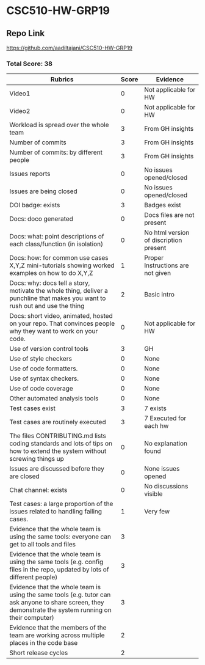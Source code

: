 # CSC510-HW-GRP19 

## Repo Link
https://github.com/aadiltajani/CSC510-HW-GRP19

### Total Score: 38

|Rubrics|Score|Evidence|
|-----|---------|---------|
|Video1| 0 | Not applicable for HW  | 
|Video2| 0 | Not applicable for HW | 
|Workload is spread over the whole team | 3 | From GH insights |
|Number of commits| 3 | From GH insights |
|Number of commits: by different people| 3 | From GH insights |
|Issues reports | 0 | No issues opened/closed |
|Issues are being closed| 0 | No issues opened/closed |
|DOI badge: exists| 3 | Badges exist |
|Docs: doco generated | 0 | Docs files are not present |
|Docs: what: point descriptions of each class/function (in isolation) | 0 | No html version of discription present |
|Docs: how: for common use cases X,Y,Z mini-tutorials showing worked examples on how to do X,Y,Z| 1 | Proper Instructions are not given |
|Docs: why: docs tell a story, motivate the whole thing, deliver a punchline that makes you want to rush out and use the thing| 2 | Basic intro |
|Docs: short video, animated, hosted on your repo. That convinces people why they want to work on your code.| 0 | Not applicable for HW |
|Use of version control tools| 3 | GH |
|Use of style checkers | 0 | None |
|Use of code formatters. | 0 | None |
|Use of syntax checkers. | 0 | None |
|Use of code coverage | 0 | None |
|Other automated analysis tools| 0 | None |
|Test cases exist| 3 | 7 exists |
|Test cases are routinely executed| 3 | 7 Executed for each hw |
|The files CONTRIBUTING.md lists coding standards and lots of tips on how to extend the system without screwing things up| 0 | No explanation found |
|Issues are discussed before they are closed| 0 | None issues opened |
|Chat channel: exists| 0 | No discussions visible |
|Test cases: a large proportion of the issues related to handling failing cases.| 1 | Very few |
|Evidence that the whole team is using the same tools: everyone can get to all tools and files| 3 | 
|Evidence that the whole team is using the same tools (e.g. config files in the repo, updated by lots of different people)| 3 | 
|Evidence that the whole team is using the same tools (e.g. tutor can ask anyone to share screen, they demonstrate the system running on their computer)| 3 | 
|Evidence that the members of the team are working across multiple places in the code base| 2 | 
|Short release cycles | 2 |  |
